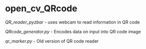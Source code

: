 # open_cv_QRcode

*QR_reader_pyzbar* - uses webcam to read information in QR code

*QRcode_generator.py* - Encodes data on input into QR code image

*qr_marker.py* - Old version of QR code reader


